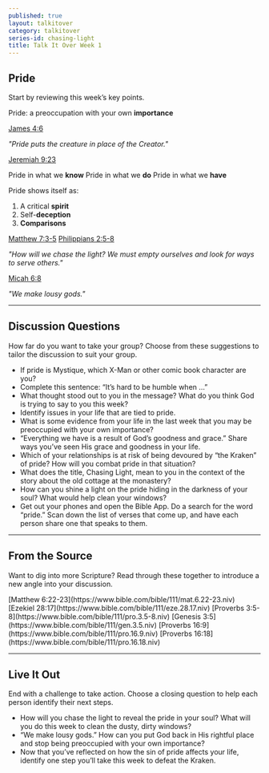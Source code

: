 ```yaml
---
published: true
layout: talkitover
category: talkitover
series-id: chasing-light
title: Talk It Over Week 1
---
```


## Pride
<p class="lead">Start by reviewing this week’s key points.</p> 

Pride: a preoccupation with your own **importance**

[James 4:6](https://www.bible.com/bible/111/jam.4.6.niv)

_"Pride puts the creature in place of the Creator."_

[Jeremiah 9:23](https://www.bible.com/bible/111/jer.9.23.niv)

Pride in what we **know**
Pride in what we **do**
Pride in what we **have**

Pride shows itself as:
1. A critical **spirit**
2. Self-**deception**
3. **Comparisons**

[Matthew 7:3-5](https://www.bible.com/bible/111/mat.7.3-5.niv)
[Philippians 2:5-8](https://www.bible.com/bible/111/phi.2.5-8.niv)

_"How will we chase the light? We must empty ourselves and look for ways to serve others."_

[Micah 6:8](https://www.bible.com/bible/111/mic.6.8.niv)

_"We make lousy gods."_

* * *

## Discussion Questions
<p class="lead">How far do you want to take your group? Choose from these suggestions to tailor the discussion to suit your group.</p>

* If pride is Mystique, which X-Man or other comic book character are you?
* Complete this sentence: “It’s hard to be humble when …”
* What thought stood out to you in the message? What do you think God is trying to say to you this week?
* Identify issues in your life that are tied to pride.
* What is some evidence from your life in the last week that you may be preoccupied with your own importance?
* “Everything we have is a result of God’s goodness and grace.” Share ways you’ve seen His grace and goodness in your life.
* Which of your relationships is at risk of being devoured by “the Kraken” of pride? How will you combat pride in that situation?
* What does the title, Chasing Light, mean to you in the context of the story about the old cottage at the monastery?
* How can you shine a light on the pride hiding in the darkness of your soul? What would help clean your windows?
* Get out your phones and open the Bible App. Do a search for the word “pride.” Scan down the list of verses that come up, and have each person share one that speaks to them.

* * *

## From the Source
<p class="lead">Want to dig into more Scripture? Read through these together to introduce a new angle into your discussion.</p>
[Matthew 6:22-23](https://www.bible.com/bible/111/mat.6.22-23.niv) [Ezekiel 28:17](https://www.bible.com/bible/111/eze.28.17.niv) [Proverbs 3:5-8](https://www.bible.com/bible/111/pro.3.5-8.niv) [Genesis 3:5](https://www.bible.com/bible/111/gen.3.5.niv) [Proverbs 16:9](https://www.bible.com/bible/111/pro.16.9.niv) [Proverbs 16:18](https://www.bible.com/bible/111/pro.16.18.niv)

* * *

## Live It Out
<p class="lead">End with a challenge to take action. Choose a closing question to help each person identify their next steps.</p>

* How will you chase the light to reveal the pride in your soul? What will you do this week to clean the dusty, dirty windows?
* “We make lousy gods.” How can you put God back in His rightful place and stop being preoccupied with your own importance?
* Now that you’ve reflected on how the sin of pride affects your life, identify one step you’ll take this week to defeat the Kraken.
